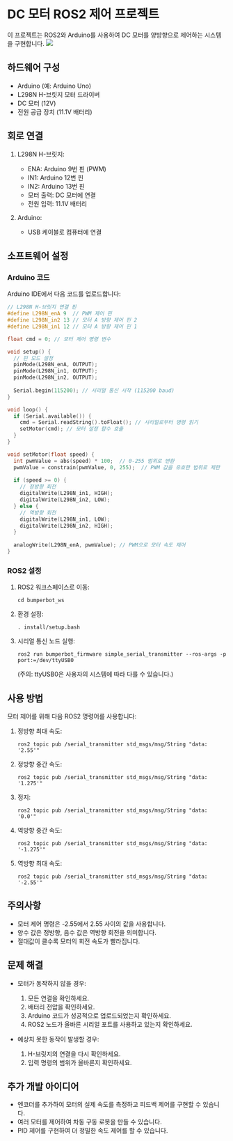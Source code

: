 # DC 모터 ROS2 제어 프로젝트

이 프로젝트는 ROS2와 Arduino를 사용하여 DC 모터를 양방향으로 제어하는 시스템을 구현합니다.
![](https://velog.velcdn.com/images/smile_b/post/36bbf596-d817-4912-8ebc-84a5ae86bcb0/image.png)
## 하드웨어 구성

- Arduino (예: Arduino Uno)
- L298N H-브릿지 모터 드라이버
- DC 모터 (12V)
- 전원 공급 장치 (11.1V 배터리)

## 회로 연결

1. L298N H-브릿지:
   - ENA: Arduino 9번 핀 (PWM)
   - IN1: Arduino 12번 핀
   - IN2: Arduino 13번 핀
   - 모터 출력: DC 모터에 연결
   - 전원 입력: 11.1V 배터리

2. Arduino:
   - USB 케이블로 컴퓨터에 연결

## 소프트웨어 설정

### Arduino 코드

Arduino IDE에서 다음 코드를 업로드합니다:

```cpp
// L298N H-브릿지 연결 핀
#define L298N_enA 9  // PWM 제어 핀
#define L298N_in2 13 // 모터 A 방향 제어 핀 2
#define L298N_in1 12 // 모터 A 방향 제어 핀 1

float cmd = 0; // 모터 제어 명령 변수

void setup() {
  // 핀 모드 설정
  pinMode(L298N_enA, OUTPUT);
  pinMode(L298N_in1, OUTPUT);
  pinMode(L298N_in2, OUTPUT);
  
  Serial.begin(115200); // 시리얼 통신 시작 (115200 baud)
}

void loop() {
  if (Serial.available()) {
    cmd = Serial.readString().toFloat(); // 시리얼로부터 명령 읽기
    setMotor(cmd); // 모터 설정 함수 호출
  }
}

void setMotor(float speed) {
  int pwmValue = abs(speed) * 100;  // 0-255 범위로 변환
  pwmValue = constrain(pwmValue, 0, 255);  // PWM 값을 유효한 범위로 제한
  
  if (speed >= 0) {
    // 정방향 회전
    digitalWrite(L298N_in1, HIGH);
    digitalWrite(L298N_in2, LOW);
  } else {
    // 역방향 회전
    digitalWrite(L298N_in1, LOW);
    digitalWrite(L298N_in2, HIGH);
  }
  
  analogWrite(L298N_enA, pwmValue); // PWM으로 모터 속도 제어
}
```

### ROS2 설정

1. ROS2 워크스페이스로 이동:
   ```
   cd bumperbot_ws
   ```

2. 환경 설정:
   ```
   . install/setup.bash
   ```

3. 시리얼 통신 노드 실행:
   ```
   ros2 run bumperbot_firmware simple_serial_transmitter --ros-args -p port:=/dev/ttyUSB0
   ```
   (주의: ttyUSB0은 사용자의 시스템에 따라 다를 수 있습니다.)

## 사용 방법

모터 제어를 위해 다음 ROS2 명령어를 사용합니다:

1. 정방향 최대 속도:
   ```
   ros2 topic pub /serial_transmitter std_msgs/msg/String "data: '2.55'"
   ```

2. 정방향 중간 속도:
   ```
   ros2 topic pub /serial_transmitter std_msgs/msg/String "data: '1.275'"
   ```

3. 정지:
   ```
   ros2 topic pub /serial_transmitter std_msgs/msg/String "data: '0.0'"
   ```

4. 역방향 중간 속도:
   ```
   ros2 topic pub /serial_transmitter std_msgs/msg/String "data: '-1.275'"
   ```

5. 역방향 최대 속도:
   ```
   ros2 topic pub /serial_transmitter std_msgs/msg/String "data: '-2.55'"
   ```

## 주의사항

- 모터 제어 명령은 -2.55에서 2.55 사이의 값을 사용합니다.
- 양수 값은 정방향, 음수 값은 역방향 회전을 의미합니다.
- 절대값이 클수록 모터의 회전 속도가 빨라집니다.

## 문제 해결

- 모터가 동작하지 않을 경우:
  1. 모든 연결을 확인하세요.
  2. 배터리 전압을 확인하세요.
  3. Arduino 코드가 성공적으로 업로드되었는지 확인하세요.
  4. ROS2 노드가 올바른 시리얼 포트를 사용하고 있는지 확인하세요.

- 예상치 못한 동작이 발생할 경우:
  1. H-브릿지의 연결을 다시 확인하세요.
  2. 입력 명령의 범위가 올바른지 확인하세요.

## 추가 개발 아이디어

- 엔코더를 추가하여 모터의 실제 속도를 측정하고 피드백 제어를 구현할 수 있습니다.
- 여러 모터를 제어하여 차동 구동 로봇을 만들 수 있습니다.
- PID 제어를 구현하여 더 정밀한 속도 제어를 할 수 있습니다.